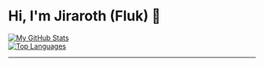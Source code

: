 # Hi, I'm Jiraroth (Fluk) 👋

[![My GitHub Stats](https://github-readme-stats-git-master-jiraroths-projects.vercel.app/api?username=Jiraroth&show_icons=true&count_private=true)](https://github.com/Jiraroth)  
[![Top Languages](https://github-readme-stats-git-master-jiraroths-projects.vercel.app/api/top-langs?username=Jiraroth&layout=compact&count_private=true&theme=dark)](https://github.com/Jiraroth)

---

<!--
**Jiraroth/Jiraroth** is a ✨ _special_ ✨ repository because its `README.md` (this file) appears on your GitHub profile.

Here are some ideas to get you started:

- 🔭 I’m currently working on ...
- 🌱 I’m currently learning ...
- 👯 I’m looking to collaborate on ...
- 🤔 I’m looking for help with ...
- 💬 Ask me about ...
- 📫 How to reach me: ...
- 😄 Pronouns: ...
- ⚡ Fun fact: ...


### About me

… (เขียนเกี่ยวกับตัวคุณ) …

-->



